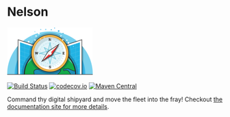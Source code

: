 # Nelson

![image](docs/src/hugo/static/images/logo.png)

[![Build Status](https://travis-ci.org/Verizon/nelson)](https://travis-ci.org/Verizon/nelson)
[![codecov.io](https://codecov.io/github/Verizon/nelson?branch=master)](https://codecov.io/github/Verizon/nelson?branch=master)
[![Maven Central](https://maven-badges.herokuapp.com/maven-central/io.verizon.nelson/core_2.11)](https://maven-badges.herokuapp.com/maven-central/io.verizon.nelson/core_2.11)

Command thy digital shipyard and move the fleet into the fray! Checkout [the documentation site for more details](https://verizon.github.io/nelson/).
